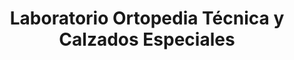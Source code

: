 ---
title: "Laboratorio Ortopedia Técnica y Calzados Especiales"
url: /ciudad-de-matanzas/laboratorio-ortopedia-tecnica-y-calzados-especiales/
shop: suministros médicos
---